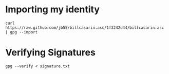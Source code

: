 
# Importing my identity

    curl https://raw.github.com/jb55/billcasarin.asc/1f3242d44/billcasarin.asc | gpg --import

# Verifying Signatures 

    gpg --verify < signature.txt


